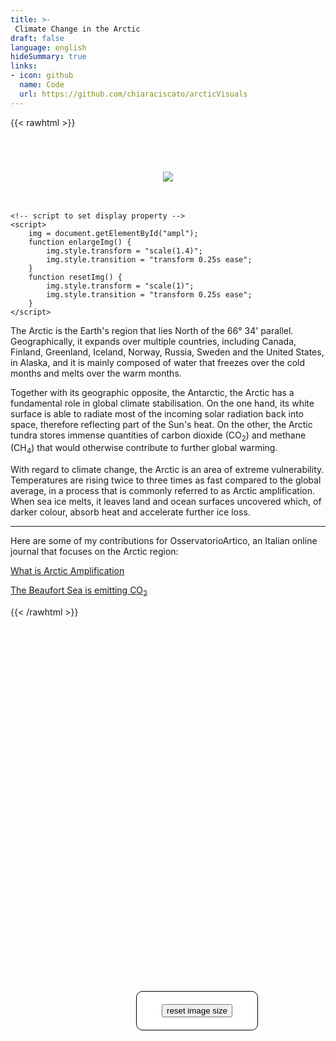 ```yaml
---
title: >-
 Climate Change in the Arctic
draft: false
language: english
hideSummary: true
links:
- icon: github
  name: Code
  url: https://github.com/chiaraciscato/arcticVisuals
---
```


{{< rawhtml >}}

<head>
    <style>
        .btn1 {
            border: .5px solid black;
            background-color: white;
            border-radius: 10px;
            color: black;
            padding: 20px 40px;
            font-size: 16px;
            cursor: pointer;
            position: absolute;
            right: 35%;
            top: 41%
        }
    </style>
</head>
<body>
    <div class="container" style="text-align: center; margin-top: 5em;">
        <img src="/MonthlyArcticTemp.png" onclick="enlargeImg()" id="ampl" />
        <br /><br /><br />
        <div class="btn1">
            <button onclick="resetImg()">reset image size</button>
        </div>
    </div>
    
    <!-- script to set display property -->
    <script>
        img = document.getElementById("ampl");
        function enlargeImg() {
            img.style.transform = "scale(1.4)";
            img.style.transition = "transform 0.25s ease";
        }
        function resetImg() {
            img.style.transform = "scale(1)";
            img.style.transition = "transform 0.25s ease";
        }
    </script>
</body>

<!-- <center><img loading="lazy" src="" alt="" class="centerImage" width="700" height="380"></center> -->

<p>The Arctic is the Earth's region that lies North of the 66° 34' parallel. Geographically, it expands over multiple countries, including Canada, Finland, Greenland, Iceland, Norway, Russia, Sweden and the United States, in Alaska, and it is mainly composed of water that freezes over the cold months and melts over the warm months.</p> 

<p>Together with its geographic opposite, the Antarctic, the Arctic has a fundamental role in global climate stabilisation. On the one hand, its white surface is able to radiate most of the incoming solar radiation back into space, therefore reflecting part of the Sun's heat. On the other, the Arctic tundra stores immense quantities of carbon dioxide (CO<sub>2</sub>) and methane (CH<sub>4</sub>) that would otherwise contribute to further global warming.</p>

<p>With regard to climate change, the Arctic is an area of extreme vulnerability. Temperatures are rising twice to three times as fast compared to the global average, in a process that is commonly referred to as Arctic amplification. When sea ice melts, it leaves land and ocean surfaces uncovered which, of darker colour, absorb heat and accelerate further ice loss. </p>

<hr />

<p>Here are some of my contributions for OsservatorioArtico, an Italian online journal that focuses on the Arctic region:<p>

<p><a href="https://www.osservatorioartico.it/amplificazione-artica/" title="What is Arctic Amplification">What is Arctic Amplification</a><p>
<p><a href="" title="The Beaufort Sea is emitting CO<sub>2</sub>">The Beaufort Sea is emitting CO<sub>2</sub></a><p>

{{< /rawhtml >}}